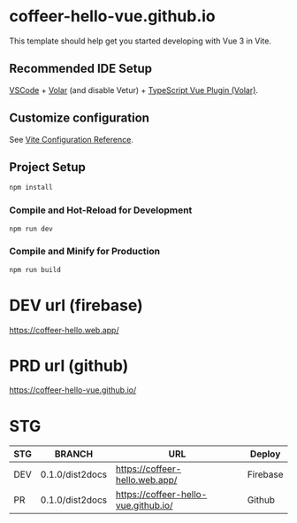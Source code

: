 # coffeer-hello-vue.github.io

This template should help get you started developing with Vue 3 in Vite.

## Recommended IDE Setup

[VSCode](https://code.visualstudio.com/) + [Volar](https://marketplace.visualstudio.com/items?itemName=Vue.volar) (and disable Vetur) + [TypeScript Vue Plugin (Volar)](https://marketplace.visualstudio.com/items?itemName=Vue.vscode-typescript-vue-plugin).

## Customize configuration

See [Vite Configuration Reference](https://vitejs.dev/config/).

## Project Setup

```sh
npm install
```

### Compile and Hot-Reload for Development

```sh
npm run dev
```

### Compile and Minify for Production

```sh
npm run build
```

# DEV url (firebase)
https://coffeer-hello.web.app/

# PRD url (github)
https://coffeer-hello-vue.github.io/


# STG 
|STG|BRANCH|URL|Deploy|
|------|---|---|-----|
DEV| 0.1.0/dist2docs  |https://coffeer-hello.web.app/ | Firebase
PR| 0.1.0/dist2docs  |https://coffeer-hello-vue.github.io/ | Github
